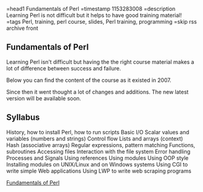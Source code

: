 =head1 Fundamentals of Perl
=timestamp 1153283008
=description Learning Perl is not difficult but it helps to have good training material!
=tags Perl, training, perl course, slides, Perl training, programming
=skip rss archive front

## Fundamentals of Perl

Learning Perl isn't difficult but having the the right course material
makes a lot of difference between success and failure.

Below you can find the content of the course as it existed in 2007.

Since then it went thought a lot of changes and additions. The new latest
version will be available soon.

## Syllabus

History, how to install Perl, how to run scripts
Basic I/O
Scalar values and variables (numbers and strings)
Control flow
Lists and arrays (context)
Hash (associative arrays)
Regular expressions, pattern matching
Functions, subroutines
Accessing files
Interaction with the file system
Error handling
Processes and Signals
Using references
Using modules
Using OOP style
Installing modules on UNIX/Linux and on Windows systems
Using CGI to write simple Web applications
Using LWP to write web scraping programs

[Fundamentals of Perl](/talks/fundamentals_of_perl/)


